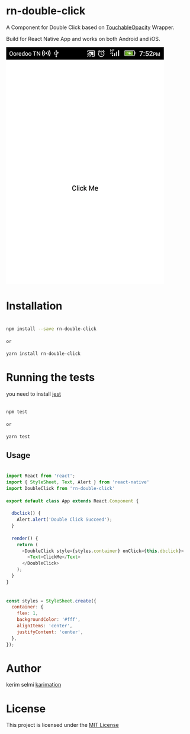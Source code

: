 # rn-double-click

A Component for Double Click based on <a href="https://facebook.github.io/react-native/docs/touchableopacity.html">TouchableOpacity</a>  Wrapper.

Build for React Native App and works on both Android and iOS.

<img src="screenshots/test.gif"  />

# Installation

```bash

npm install --save rn-double-click

or 

yarn install rn-double-click

```

# Running the tests

you need to install 
<a href="https://facebook.github.io/jest/docs/en/22.1/getting-started.html">jest</a> 

```bash

npm test

or 

yarn test

```

## Usage
```js

import React from 'react';
import { StyleSheet, Text, Alert } from 'react-native'
import DoubleClick from 'rn-double-click'

export default class App extends React.Component {

  dbclick() {
    Alert.alert('Double Click Succeed');
  }

  render() {
    return (
      <DoubleClick style={styles.container} onClick={this.dbclick}>
        <Text>ClickMe</Text>
      </DoubleClick>
    );
  }
}


const styles = StyleSheet.create({
  container: {
    flex: 1,
    backgroundColor: '#fff',
    alignItems: 'center',
    justifyContent: 'center',
  },
});


```

# Author

kerim selmi <a href="http://www.karimation.com">karimation</a>

# License

This project is licensed under the  <a href="LICENSE">MIT License</a>
